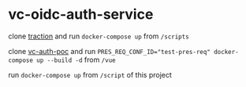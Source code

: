 # vc-oidc-auth-service

clone [traction](https://github.com/bcgov/traction) and run `docker-compose up` from `/scripts`

clone [vc-auth-poc](https://github.com/jsyro/vc-auth/poc) and run `PRES_REQ_CONF_ID="test-pres-req" docker-compose up --build -d` from `/vue`

run `docker-compose up` from `/script` of this project
